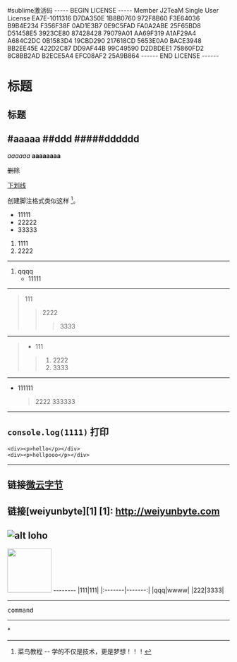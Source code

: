 #sublime激活码
----- BEGIN LICENSE -----
Member J2TeaM
Single User License
EA7E-1011316
D7DA350E 1B8B0760 972F8B60 F3E64036
B9B4E234 F356F38F 0AD1E3B7 0E9C5FAD
FA0A2ABE 25F65BD8 D51458E5 3923CE80
87428428 79079A01 AA69F319 A1AF29A4
A684C2DC 0B1583D4 19CBD290 217618CD
5653E0A0 BACE3948 BB2EE45E 422D2C87
DD9AF44B 99C49590 D2DBDEE1 75860FD2
8C8BB2AD B2ECE5A4 EFC08AF2 25A9B864
------ END LICENSE ------​

标题
==========================
标题
----------
#aaaaa
##ddd
#####dddddd
----------------------------
*aaaaaa*
**aaaaaaaa**

~~删除~~

<u>下划线</u>

创建脚注格式类似这样 [^RUNOOB]。

[^RUNOOB]: 菜鸟教程 -- 学的不仅是技术，更是梦想！！！ 

* 11111
* 22222
* 33333

1. 1111
2. 2222 
---------------

1. qqqq
    * 11111
--------
> 111
> > 2222
> > > 3333
---------
> * 111
> > 1. 2222
> > 2. 3333
----------
* 111111
   > 2222
   > 333333
---------
`console.log(1111)` 打印
------
	<div><p>hello</p></div>
	<div><p>hellpooo</p></div>
-------
链接[微云字节](http://weiyunbyte.com)
-------
链接[weiyunbyte][1]
[1]: http://weiyunbyte.com
--------
![alt loho](http://weiyunbyte.com/logo.jpg "logo")
--------
<img src="http://weiyunbyte.com/logo.jpg" alt="" width="100">
--------
|111|111|
|:-------|-------:|
|qqq|wwww|
|222|3333|

--------------
<kbd>command</kbd>

------
\*

